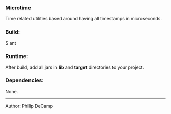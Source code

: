 ### Microtime
Time related utilities based around having all timestamps in microseconds.

### Build:
$ ant


### Runtime:
After build, add all jars in **lib** and **target** directories to your project.


### Dependencies:
None.

---
Author: Philip DeCamp
